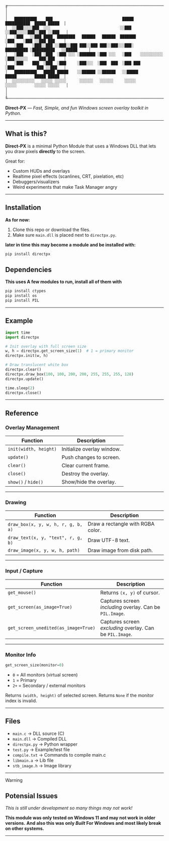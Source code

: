 ```
╔─────────────────────────────────────────────────────────────────────────────────────────────────╗
│                                                                                                 │
│   ██████████    ███                               █████               ███████████  █████ █████  │
│  ░░███░░░░███  ░░░                               ░░███               ░░███░░░░░███░░███ ░░███   │
│   ░███   ░░███ ████  ████████   ██████   ██████  ███████              ░███    ░███ ░░███ ███    │
│   ░███    ░███░░███ ░░███░░███ ███░░███ ███░░███░░░███░    ██████████ ░██████████   ░░█████     │
│   ░███    ░███ ░███  ░███ ░░░ ░███████ ░███ ░░░   ░███    ░░░░░░░░░░  ░███░░░░░░     ███░███    │
│   ░███    ███  ░███  ░███     ░███░░░  ░███  ███  ░███ ███            ░███          ███ ░░███   │
│   ██████████   █████ █████    ░░██████ ░░██████   ░░█████             █████        █████ █████  │
│  ░░░░░░░░░░   ░░░░░ ░░░░░      ░░░░░░   ░░░░░░     ░░░░░             ░░░░░        ░░░░░ ░░░░░   │
│                                                                                                 │
╚─────────────────────────────────────────────────────────────────────────────────────────────────╝
```

**Direct-PX** — *Fast, Simple, and fun Windows screen overlay toolkit in Python.*

---

## What is this?

**Direct-PX** is a minimal Python Module that uses a Windows DLL that lets you draw pixels **directly** to the screen.

Great for:
- Custom HUDs and overlays
- Realtime pixel effects (scanlines, CRT, pixelation, etc)
- Debuggers/visualizers
- Weird experiments that make Task Manager angry

---

## Installation
**As for now:**
1. Clone this repo or download the files.
2. Make sure `main.dll` is placed next to `directpx.py`.

**later in time this may become a module and be installed with:**
   ```bash
   pip install directpx
   ```
## Dependencies

**This uses A few modules to run, install all of them with**
   ```bash
   pip install ctypes
   pip install os
   pip install PIL
   ```
---

## Example

```python
import time
import directpx

# Init overlay with full screen size
w, h = directpx.get_screen_size(1)  # 1 = primary monitor
directpx.init(w, h)

# Draw translucent white box
directpx.clear()
directpx.draw_box(100, 100, 200, 200, 255, 255, 255, 128)
directpx.update()

time.sleep(2)
directpx.close()
```

---

## Reference

### Overlay Management
| Function | Description |
|---------|-------------|
| `init(width, height)` | Initialize overlay window. |
| `update()` | Push changes to screen. |
| `clear()` | Clear current frame. |
| `close()` | Destroy the overlay. |
| `show()` / `hide()` | Show/hide the overlay. |

---

### Drawing
| Function | Description |
|---------|-------------|
| `draw_box(x, y, w, h, r, g, b, a)` | Draw a rectangle with RGBA color. |
| `draw_text(x, y, "text", r, g, b)` | Draw UTF-8 text. |
| `draw_image(x, y, w, h, path)` | Draw image from disk path. |

---

### Input / Capture
| Function | Description |
|---------|-------------|
| `get_mouse()` | Returns `(x, y)` of cursor. |
| `get_screen(as_image=True)` | Captures screen *including* overlay. Can be `PIL.Image`. |
| `get_screen_unedited(as_image=True)` | Captures screen *excluding* overlay. Can be `PIL.Image`. |

---

### Monitor Info
```python
get_screen_size(monitor=0)
```

- `0` = All monitors (virtual screen)
- `1` = Primary
- `2+` = Secondary / external monitors

Returns `(width, height)` of selected screen. Returns `None` if the monitor index is invalid.

---

## Files

- `main.c` → DLL source (C)
- `main.dll` → Compiled DLL
- `directpx.py` → Python wrapper
- `test.py` → Example/test file
- `compile.txt` → Commands to compile main.c
- `libmain.a` → Lib file
- `stb_image.h` → Image library

---
>[!Warning]
>## Potensial Issues
>
>*This is still under development so many things may not work!*
>
>**This module was only tested on Windows 11 and may not work in older versions.**
>**And also this was only *Built* For Windows and most likely break on other systems.**
---
